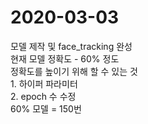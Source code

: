 # 2020-03-03

모델 제작 및 face_tracking 완성  
현재 모델 정확도 - 60% 정도  
정확도를 높이기 위해 할 수 있는 것  
    1. 하이퍼 파라미터   
    2. epoch 수 수정  
        60% 모델 = 150번  
